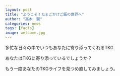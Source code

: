 ```yaml
---
layout: post
title: "ようこそ！たまごかけご飯の世界へ"
author: "高木　駿"
categories: news
tags: [facts]
image: welcome.jpg
---
```


多忙な日々の中でいつもあなたに寄り添ってくれるTKG

あなたはTKGに寄り添っているでしょうか？

もう一度あなたのTKGライフを見つめ直してみましょう。
　
